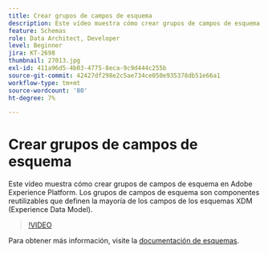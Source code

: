 ```yaml
---
title: Crear grupos de campos de esquema
description: Este vídeo muestra cómo crear grupos de campos de esquema en Adobe Experience Platform. Los grupos de campos de esquema son componentes reutilizables que definen la mayoría de los campos de los esquemas XDM (Experience Data Model).
feature: Schemas
role: Data Architect, Developer
level: Beginner
jira: KT-2698
thumbnail: 27013.jpg
exl-id: 411a96d5-4b03-4775-8eca-9c9d444c255b
source-git-commit: 42427df298e2c5ae734ce050e935378db51e66a1
workflow-type: tm+mt
source-wordcount: '80'
ht-degree: 7%

---
```


# Crear grupos de campos de esquema

Este vídeo muestra cómo crear grupos de campos de esquema en Adobe Experience Platform. Los grupos de campos de esquema son componentes reutilizables que definen la mayoría de los campos de los esquemas XDM (Experience Data Model).

>[!VIDEO](https://video.tv.adobe.com/v/27013?quality=12&learn=on)

Para obtener más información, visite la [documentación de esquemas](https://experienceleague.adobe.com/docs/experience-platform/xdm/home.html?lang=es).
